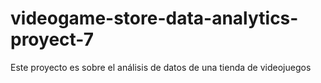 # videogame-store-data-analytics-proyect-7
Este proyecto es sobre el análisis de datos de una tienda de videojuegos 
